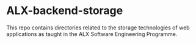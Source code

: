 # ALX-backend-storage
This repo contains directories related to the storage technologies of web applications as taught in the ALX Software Engineering Programme.

